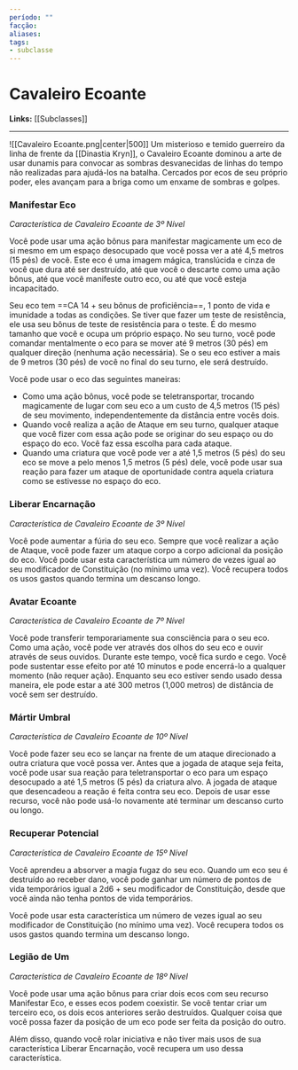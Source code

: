 ```yaml
---
período: ""
facção:
aliases:
tags:
- subclasse
---
```


# **Cavaleiro Ecoante**
**Links:** [[Subclasses]]

---
![[Cavaleiro Ecoante.png|center|500]]
Um misterioso e temido guerreiro da linha de frente da [[Dinastia Kryn]], o Cavaleiro Ecoante dominou a arte de usar dunamis para convocar as sombras desvanecidas de linhas do tempo não realizadas para ajudá-los na batalha. Cercados por ecos de seu próprio poder, eles avançam para a briga como um enxame de sombras e golpes.

### **Manifestar Eco**
*Característica de Cavaleiro Ecoante de 3º Nível*

Você pode usar uma ação bônus para manifestar magicamente um eco de si mesmo em um espaço desocupado que você possa ver a até 4,5 metros (15 pés) de você. Este eco é uma imagem mágica, translúcida e cinza de você que dura até ser destruído, até que você o descarte como uma ação bônus, até que você manifeste outro eco, ou até que você esteja incapacitado.

Seu eco tem ==CA 14 + seu bônus de proficiência==, 1 ponto de vida e imunidade a todas as condições. Se tiver que fazer um teste de resistência, ele usa seu bônus de teste de resistência para o teste. É do mesmo tamanho que você e ocupa um próprio espaço. No seu turno, você pode comandar mentalmente o eco para se mover até 9 metros (30 pés) em qualquer direção (nenhuma ação necessária). Se o seu eco estiver a mais de 9 metros (30 pés) de você no final do seu turno, ele será destruído.

Você pode usar o eco das seguintes maneiras: 
- Como uma ação bônus, você pode se teletransportar, trocando magicamente de lugar com seu eco a um custo de 4,5 metros (15 pés) de seu movimento, independentemente da distância entre vocês dois.
- Quando você realiza a ação de Ataque em seu turno, qualquer ataque que você fizer com essa ação pode se originar do seu espaço ou do espaço do eco. Você faz essa escolha para cada ataque.
- Quando uma criatura que você pode ver a até 1,5 metros (5 pés) do seu eco se move a pelo menos 1,5 metros (5 pés) dele, você pode usar sua reação para fazer um ataque de oportunidade contra aquela criatura como se estivesse no espaço do eco.

### **Liberar Encarnação**
*Característica de Cavaleiro Ecoante de 3º Nível*

Você pode aumentar a fúria do seu eco. Sempre que você realizar a ação de Ataque, você pode fazer um ataque corpo a corpo adicional da posição do eco. Você pode usar esta característica um número de vezes igual ao seu modificador de Constituição (no mínimo uma vez). Você recupera todos os usos gastos quando termina um descanso longo.

### **Avatar Ecoante**
*Característica de Cavaleiro Ecoante de 7º Nível*

Você pode transferir temporariamente sua consciência para o seu eco. Como uma ação, você pode ver através dos olhos do seu eco e ouvir através de seus ouvidos. Durante este tempo, você fica surdo e cego. Você pode sustentar esse efeito por até 10 minutos e pode encerrá-lo a qualquer momento (não requer ação). Enquanto seu eco estiver sendo usado dessa maneira, ele pode estar a até 300 metros (1,000 metros) de distância de você sem ser destruído.

### **Mártir Umbral**
*Característica de Cavaleiro Ecoante de 10º Nível*

Você pode fazer seu eco se lançar na frente de um ataque direcionado a outra criatura que você possa ver. Antes que a jogada de ataque seja feita, você pode usar sua reação para teletransportar o eco para um espaço desocupado a até 1,5 metros (5 pés) da criatura alvo. A jogada de ataque que desencadeou a reação é feita contra seu eco. Depois de usar esse recurso, você não pode usá-lo novamente até terminar um descanso curto ou longo.

### **Recuperar Potencial**
*Característica de Cavaleiro Ecoante de 15º Nível*

Você aprendeu a absorver a magia fugaz do seu eco. Quando um eco seu é destruído ao receber dano, você pode ganhar um número de pontos de vida temporários igual a 2d6 + seu modificador de Constituição, desde que você ainda não tenha pontos de vida temporários. 

Você pode usar esta característica um número de vezes igual ao seu modificador de Constituição (no mínimo uma vez). Você recupera todos os usos gastos quando termina um descanso longo.

### **Legião de Um**
*Característica de Cavaleiro Ecoante de 18º Nível*

Você pode usar uma ação bônus para criar dois ecos com seu recurso Manifestar Eco, e esses ecos podem coexistir. Se você tentar criar um terceiro eco, os dois ecos anteriores serão destruídos. Qualquer coisa que você possa fazer da posição de um eco pode ser feita da posição do outro. 

Além disso, quando você rolar iniciativa e não tiver mais usos de sua característica Liberar Encarnação, você recupera um uso dessa característica.